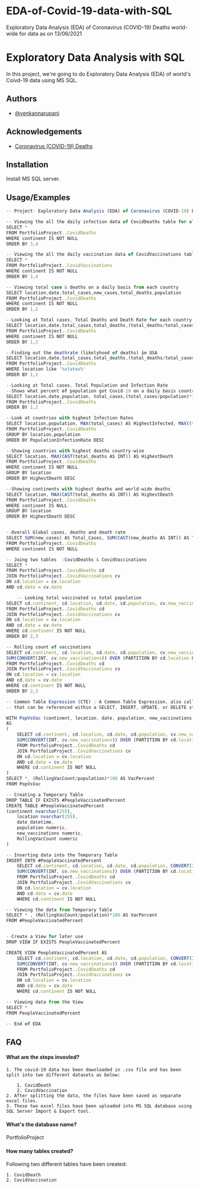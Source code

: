 # EDA-of-Covid-19-data-with-SQL
Exploratory Data Analysis (EDA) of Coronavirus (COVID-19) Deaths world-wide for data as on 13/06/2021

# Exploratory Data Analysis with SQL

In this project, we're going to do Exploratory Data Analysis (EDA) of world's Coivd-19 data using MS SQL.


## Authors

- [@venkannarupani](https://github.com/venkannarupani)

  
## Acknowledgements

 - [Coronavirus (COVID-19) Deaths](https://ourworldindata.org/covid-deaths)
  
## Installation 

Install MS SQL server.
    
## Usage/Examples

```javascript
-- Project: Exploratory Data Analysis (EDA) of Coronavirus (COVID-19) Deaths world-wide for data as on 13/06/2021

-- Viewing the all the daily infection data of CovidDeaths table for all countries.
SELECT *
FROM PortfolioProject..CovidDeaths
WHERE continent IS NOT NULL
ORDER BY 3,4

-- Viewing the all the daily vaccination data of CovidVaccinations table for all countries.
SELECT *
FROM PortfolioProject..CovidVaccinations
WHERE continent IS NOT NULL
ORDER BY 3,4

-- Viewing total case & deaths on a daily basis from each country
SELECT location,date,total_cases,new_cases,total_deaths,population
FROM PortfolioProject..CovidDeaths
WHERE continent IS NOT NULL
ORDER BY 1,2

--Looking at Total cases, Total Deaths and Death Rate for each country
SELECT location,date,total_cases,total_deaths,(total_deaths/total_cases)*100 AS DeathRate
FROM PortfolioProject..CovidDeaths
WHERE continent IS NOT NULL
ORDER BY 1,2

--Finding out the deathrate (likelyhood of deaths) in USA
SELECT location,date,total_cases,total_deaths,(total_deaths/total_cases)*100 AS DeathRate
FROM PortfolioProject..CovidDeaths
WHERE location like '%states%'
ORDER BY 1,2

--Looking at Total cases, Total Population and Infection Rate
--Shows what percent of population got Covid-19 on a daily basis countr-wise
SELECT location,date,population, total_cases,(total_cases/population)*100 AS InfectionRate
FROM PortfolioProject..CovidDeaths
ORDER BY 1,2

--Look at countries with highest Infection Rates
SELECT location,population, MAX(total_cases) AS HighestInfected, MAX((total_cases/population))*100 AS PopulationInfectionRate
FROM PortfolioProject..CovidDeaths
GROUP BY location,population
ORDER BY PopulationInfectionRate DESC

--Showing countries with highest deaths country-wise
SELECT location, MAX(CAST(total_deaths AS INT)) AS HighestDeath
FROM PortfolioProject..CovidDeaths
WHERE continent IS NOT NULL
GROUP BY location
ORDER BY HighestDeath DESC

--Showing continents with highest deaths and world-wide deaths
SELECT location, MAX(CAST(total_deaths AS INT)) AS HighestDeath
FROM PortfolioProject..CovidDeaths
WHERE continent IS NULL
GROUP BY location
ORDER BY HighestDeath DESC


--Overall Global cases, deaths and death rate
SELECT SUM(new_cases) AS Total_Cases, SUM(CAST(new_deaths AS INT)) AS Total_Deaths, SUM(CAST(new_deaths AS INT))/SUM(new_cases)*100 AS Overall_Death_Rate
FROM PortfolioProject..CovidDeaths
WHERE continent IS NOT NULL

-- Joing two tables  :CovidDeaths & CovidVaccinations
SELECT *
FROM PortfolioProject..CovidDeaths cd
JOIN PortfolioProject..CovidVaccinations cv
ON cd.location = cv.location
AND cd.date = cv.date

	-- Looking total vaccinated vs total population
SELECT cd.continent, cd.location, cd.date, cd.population, cv.new_vaccinations
FROM PortfolioProject..CovidDeaths cd
JOIN PortfolioProject..CovidVaccinations cv
ON cd.location = cv.location
AND cd.date = cv.date
WHERE cd.continent IS NOT NULL
ORDER BY 2,3

-- Rolling count of vaccinations
SELECT cd.continent, cd.location, cd.date, cd.population, cv.new_vaccinations,
SUM(CONVERT(INT, cv.new_vaccinations)) OVER (PARTITION BY cd.location ORDER BY cd.location, cd.date) AS RollingVacCount
FROM PortfolioProject..CovidDeaths cd
JOIN PortfolioProject..CovidVaccinations cv
ON cd.location = cv.location
AND cd.date = cv.date
WHERE cd.continent IS NOT NULL
ORDER BY 2,3

-- Common Table Expression (CTE) : A Common Table Expression, also called as CTE in short form, is a temporary named result set 
-- that can be referenced within a SELECT, INSERT, UPDATE, or DELETE statement. The CTE can also be used in a View.

WITH PopVsVac (continent, location, date, population, new_vaccinations,RollingVacCount)
AS
(
	SELECT cd.continent, cd.location, cd.date, cd.population, cv.new_vaccinations,
	SUM(CONVERT(INT, cv.new_vaccinations)) OVER (PARTITION BY cd.location ORDER BY cd.location, cd.date) AS RollingVacCount
	FROM PortfolioProject..CovidDeaths cd
	JOIN PortfolioProject..CovidVaccinations cv
	ON cd.location = cv.location
	AND cd.date = cv.date
	WHERE cd.continent IS NOT NULL
)
SELECT *, (RollingVacCount/population)*100 AS VacPercent
FROM PopVsVac

-- Creating a Temporary Table
DROP TABLE IF EXISTS #PeopleVaccinatedPercent
CREATE TABLE #PeopleVaccinatedPercent
(continent nvarchar(255),
	location nvarchar(255),
	date datetime,
	population numeric,
	new_vaccinations numeric,
	RollingVacCount numeric
)

-- Inserting data into the Temporary Table
INSERT INTO #PeopleVaccinatedPercent
	SELECT cd.continent, cd.location, cd.date, cd.population, CONVERT(INT, cv.new_vaccinations),
	SUM(CONVERT(INT, cv.new_vaccinations)) OVER (PARTITION BY cd.location ORDER BY cd.location, cd.date) AS RollingVacCount
	FROM PortfolioProject..CovidDeaths cd
	JOIN PortfolioProject..CovidVaccinations cv
	ON cd.location = cv.location
	AND cd.date = cv.date
	WHERE cd.continent IS NOT NULL

-- Viewing the data from Temporary Table
SELECT * , (RollingVacCount/population)*100 AS VacPercent
FROM #PeopleVaccinatedPercent


--Create a View for later use
DROP VIEW IF EXISTS PeopleVaccinatedPercent

CREATE VIEW PeopleVaccinatedPercent AS
	SELECT cd.continent, cd.location, cd.date, cd.population, CONVERT(INT, cv.new_vaccinations) AS new_vaccinations,
	SUM(CONVERT(INT, cv.new_vaccinations)) OVER (PARTITION BY cd.location ORDER BY cd.location, cd.date) AS RollingVacCount
	FROM PortfolioProject..CovidDeaths cd
	JOIN PortfolioProject..CovidVaccinations cv
	ON cd.location = cv.location
	AND cd.date = cv.date
	WHERE cd.continent IS NOT NULL

-- Viewing data from the View
SELECT * 
FROM PeopleVaccinatedPercent

-- End of EDA
```

  
## FAQ

#### What are the steps invovled?

    1. The covid-19 data has been downloaded in .csv file and has been split into two different datasets as below:

        1. CovidDeath
        2. CovidVaccination
    2. After splitting the data, the files have been saved as separate excel files.
    3. These two excel files have been uploaded into MS SQL database using SQL Server Import & Export tool.

#### What's the database name?
PortfolioProject

#### How many tables created?

Following two different tables have been created:

    1. CovidDeath
    2. CovidVaccination

  
